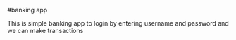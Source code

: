 #banking app

This is simple banking app to login by entering username and password and we can make transactions
